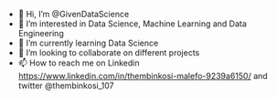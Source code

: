 - 👋 Hi, I’m @GivenDataScience
- 👀 I’m interested in Data Science, Machine Learning and Data Engineering
- 🌱 I’m currently learning Data Science
- 💞️ I’m looking to collaborate on different projects
- 📫 How to reach me on Linkedin https://www.linkedin.com/in/thembinkosi-malefo-9239a6150/ and twitter @thembinkosi_107

<!---
GivenDataScience/GivenDataScience is a ✨ special ✨ repository because its `README.md` (this file) appears on your GitHub profile.
You can click the Preview link to take a look at your changes.
--->
